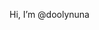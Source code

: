 Hi, I’m @doolynuna
<!---
doolynuna/doolynuna is a ✨ special ✨ repository because its `README.md` (this file) appears on your GitHub profile.
You can click the Preview link to take a look at your changes.
--->
